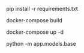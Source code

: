 pip install -r requirements.txt

docker-compose build

docker-compose up -d

python -m app.models.base